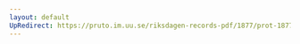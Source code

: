 ```yaml
---
layout: default
UpRedirect: https://pruto.im.uu.se/riksdagen-records-pdf/1877/prot-1877--ak--003/prot-1877--ak--003_032.pdf
---
```

